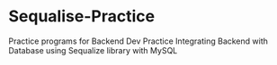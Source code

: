 # Sequalise-Practice
Practice programs for Backend Dev Practice
Integrating Backend with Database using Sequalize library with MySQL
